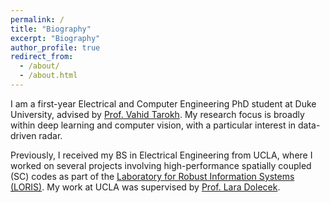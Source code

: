 ```yaml
---
permalink: /
title: "Biography"
excerpt: "Biography"
author_profile: true
redirect_from: 
  - /about/
  - /about.html
---
```


I am a first-year Electrical and Computer Engineering PhD student at Duke University, advised by [Prof. Vahid Tarokh](https://ece.duke.edu/faculty/vahid-tarokh). My research focus is broadly within deep learning and computer vision, with a particular interest in data-driven radar.

Previously, I received my BS in Electrical Engineering from UCLA, where I worked on several projects involving high-performance spatially coupled (SC) codes as part of the [Laboratory for Robust Information Systems (LORIS)](https://loris.seas.ucla.edu/). My work at UCLA was supervised by [Prof. Lara Dolecek](https://samueli.ucla.edu/people/lara-dolecek/).
